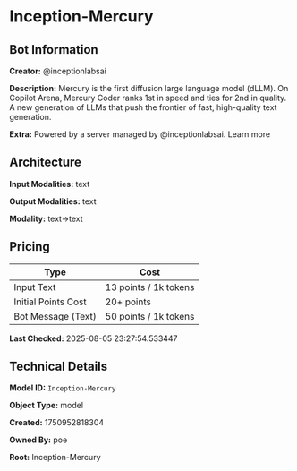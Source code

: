 # Inception-Mercury

## Bot Information

**Creator:** @inceptionlabsai

**Description:** Mercury is the first diffusion large language model (dLLM). On Copilot Arena, Mercury Coder ranks 1st in speed and ties for 2nd in quality. A new generation of LLMs that push the frontier of fast, high-quality text generation.

**Extra:** Powered by a server managed by @inceptionlabsai. Learn more


## Architecture

**Input Modalities:** text

**Output Modalities:** text

**Modality:** text->text


## Pricing

| Type | Cost |
|------|------|
| Input Text | 13 points / 1k tokens |
| Initial Points Cost | 20+ points |
| Bot Message (Text) | 50 points / 1k tokens |

**Last Checked:** 2025-08-05 23:27:54.533447


## Technical Details

**Model ID:** `Inception-Mercury`

**Object Type:** model

**Created:** 1750952818304

**Owned By:** poe

**Root:** Inception-Mercury
